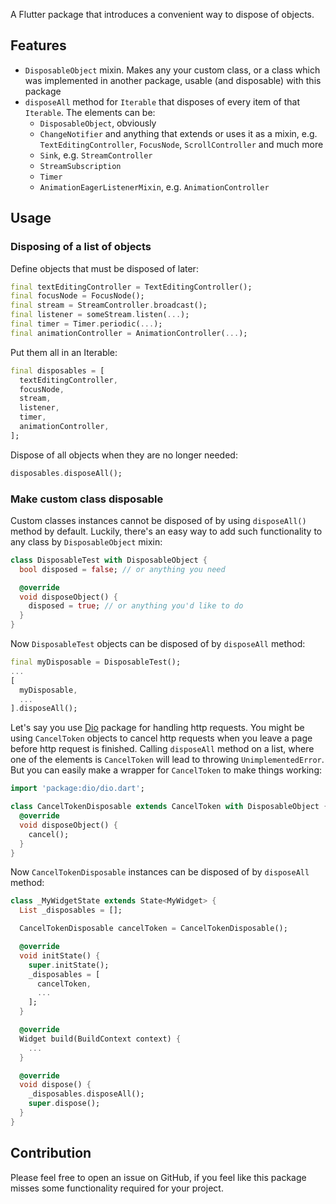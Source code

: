 A Flutter package that introduces a convenient way to dispose of objects.

## Features

* `DisposableObject` mixin. Makes any your custom class, or a class which was implemented in another package, usable (and disposable) with this package
* `disposeAll` method for `Iterable` that disposes of every item of that `Iterable`. The elements can be:
  * `DisposableObject`, obviously
  * `ChangeNotifier` and anything that extends or uses it as a mixin, e.g. `TextEditingController`, `FocusNode`, `ScrollController` and much more
  * `Sink`, e.g. `StreamController`
  * `StreamSubscription`
  * `Timer`
  * `AnimationEagerListenerMixin`, e.g. `AnimationController`

## Usage

### Disposing of a list of objects

Define objects that must be disposed of later:
```dart
final textEditingController = TextEditingController();
final focusNode = FocusNode();
final stream = StreamController.broadcast();
final listener = someStream.listen(...);
final timer = Timer.periodic(...);
final animationController = AnimationController(...);
```

Put them all in an Iterable:
```dart
final disposables = [
  textEditingController,
  focusNode,
  stream,
  listener,
  timer,
  animationController,
];
```

Dispose of all objects when they are no longer needed:
```dart
disposables.disposeAll();
```

### Make custom class disposable

Custom classes instances cannot be disposed of by using `disposeAll()` method by default.
Luckily, there's an easy way to add such functionality to any class by `DisposableObject` mixin:

```dart
class DisposableTest with DisposableObject {
  bool disposed = false; // or anything you need

  @override
  void disposeObject() {
    disposed = true; // or anything you'd like to do
  }
}
```

Now `DisposableTest` objects can be disposed of by `disposeAll` method:

```dart
final myDisposable = DisposableTest();
...
[
  myDisposable,
  ...
].disposeAll();
```

Let's say you use [Dio](https://pub.dev/packages/dio) package for handling http requests. You might be using `CancelToken` objects to cancel http requests when you leave a page before http request is finished.
Calling `disposeAll` method on a list, where one of the elements is `CancelToken` will lead to throwing `UnimplementedError`. But you can easily make a wrapper for `CancelToken` to make things working:

```dart
import 'package:dio/dio.dart';

class CancelTokenDisposable extends CancelToken with DisposableObject {
  @override
  void disposeObject() {
    cancel();
  }
}
```

Now `CancelTokenDisposable` instances can be disposed of by `disposeAll` method:

```dart
class _MyWidgetState extends State<MyWidget> {
  List _disposables = [];

  CancelTokenDisposable cancelToken = CancelTokenDisposable();

  @override
  void initState() {
    super.initState();
    _disposables = [
      cancelToken,
      ...
    ];
  }

  @override
  Widget build(BuildContext context) {
    ...
  }

  @override
  void dispose() {
    _disposables.disposeAll();
    super.dispose();
  }
}
```

## Contribution

Please feel free to open an issue on GitHub, if you feel like this package misses some functionality required for your project.
